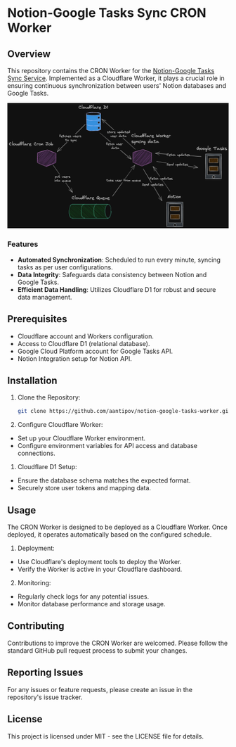# Notion-Google Tasks Sync CRON Worker

## Overview

This repository contains the CRON Worker for the [Notion-Google Tasks Sync Service](https://notion-google-tasks-sync.com/). Implemented as a Cloudflare Worker, it plays a crucial role in ensuring continuous synchronization between users' Notion databases and Google Tasks.

![Worker diagram](./diagram.png)

### Features

- **Automated Synchronization**: Scheduled to run every minute, syncing tasks as per user configurations.
- **Data Integrity**: Safeguards data consistency between Notion and Google Tasks.
- **Efficient Data Handling**: Utilizes Cloudflare D1 for robust and secure data management.

## Prerequisites

- Cloudflare account and Workers configuration.
- Access to Cloudflare D1 (relational database).
- Google Cloud Platform account for Google Tasks API.
- Notion Integration setup for Notion API.

## Installation

1. Clone the Repository:

   ```bash
   git clone https://github.com/aantipov/notion-google-tasks-worker.git
   ```

1. Configure Cloudflare Worker:

- Set up your Cloudflare Worker environment.
- Configure environment variables for API access and database connections.

1. Cloudflare D1 Setup:

- Ensure the database schema matches the expected format.
- Securely store user tokens and mapping data.

## Usage

The CRON Worker is designed to be deployed as a Cloudflare Worker. Once deployed, it operates automatically based on the configured schedule.

1. Deployment:

- Use Cloudflare's deployment tools to deploy the Worker.
- Verify the Worker is active in your Cloudflare dashboard.

2. Monitoring:

- Regularly check logs for any potential issues.
- Monitor database performance and storage usage.

## Contributing

Contributions to improve the CRON Worker are welcomed. Please follow the standard GitHub pull request process to submit your changes.

## Reporting Issues

For any issues or feature requests, please create an issue in the repository's issue tracker.

## License

This project is licensed under MIT - see the LICENSE file for details.
